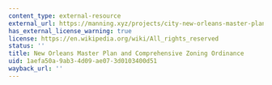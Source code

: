 ```yaml
---
content_type: external-resource
external_url: https://manning.xyz/projects/city-new-orleans-master-plan-and-comprehensive-zoning-ordinance
has_external_license_warning: true
license: https://en.wikipedia.org/wiki/All_rights_reserved
status: ''
title: New Orleans Master Plan and Comprehensive Zoning Ordinance
uid: 1aefa50a-9ab3-4d09-ae07-3d0103400d51
wayback_url: ''
---
```

